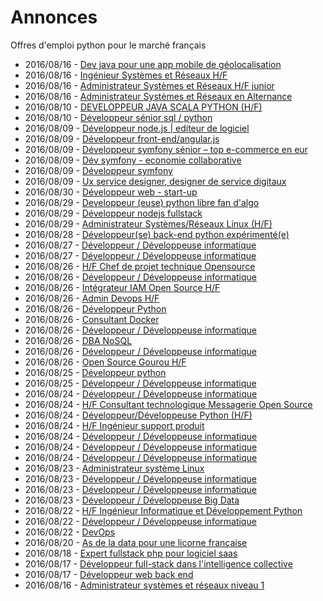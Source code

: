 # Annonces

Offres d'emploi python pour le marché français

* 2016/08/16 - [Dev java pour une app mobile de géolocalisation](http://www.pyjobs.fr/jobs/details/50/dev-java-pour-une-app-mobile-de-geolocalisation "Dev java pour une app mobile de géolocalisation")
* 2016/08/16 - [Ingénieur Systèmes et Réseaux H/F](http://www.pyjobs.fr/jobs/details/96/ingenieur-systemes-et-reseaux-h-f "Ingénieur Systèmes et Réseaux H/F")
* 2016/08/16 - [Administrateur Systèmes et Réseaux H/F junior](http://www.pyjobs.fr/jobs/details/92/administrateur-systemes-et-reseaux-h-f-junior "Administrateur Systèmes et Réseaux H/F junior")
* 2016/08/16 - [Administrateur Systèmes et Réseaux en Alternance](http://www.pyjobs.fr/jobs/details/33/administrateur-systemes-et-reseaux-en-alternance "Administrateur Systèmes et Réseaux en Alternance")
* 2016/08/10 - [DEVELOPPEUR JAVA SCALA PYTHON (H/F)](http://www.pyjobs.fr/jobs/details/64/developpeur-java-scala-python-h-f "DEVELOPPEUR JAVA SCALA PYTHON (H/F)")
* 2016/08/10 - [Développeur sénior sql / python](http://www.pyjobs.fr/jobs/details/49/developpeur-senior-sql-python "Développeur sénior sql / python")
* 2016/08/09 - [Développeur node.js | editeur de logiciel](http://www.pyjobs.fr/jobs/details/45/developpeur-node-js-editeur-de-logiciel "Développeur node.js | editeur de logiciel")
* 2016/08/09 - [Développeur front-end/angular.js](http://www.pyjobs.fr/jobs/details/42/developpeur-front-end-angular-js "Développeur front-end/angular.js")
* 2016/08/09 - [Développeur symfony sénior – top e-commerce en eur](http://www.pyjobs.fr/jobs/details/39/developpeur-symfony-senior-top-e-commerce-en-eur "Développeur symfony sénior – top e-commerce en eur")
* 2016/08/09 - [Dév symfony - economie collaborative](http://www.pyjobs.fr/jobs/details/184/dev-symfony-economie-collaborative "Dév symfony - economie collaborative")
* 2016/08/09 - [Développeur symfony](http://www.pyjobs.fr/jobs/details/61/developpeur-symfony "Développeur symfony")
* 2016/08/09 - [Ux service designer, designer de service digitaux](http://www.pyjobs.fr/jobs/details/56/ux-service-designer-designer-de-service-digitaux "Ux service designer, designer de service digitaux")
* 2016/08/30 - [Développeur web - start-up](http://www.pyjobs.fr/jobs/details/2/developpeur-web-start-up "Développeur web - start-up")
* 2016/08/29 - [Developpeur (euse) python libre fan d'algo](http://www.pyjobs.fr/jobs/details/19/developpeur-euse-python-libre-fan-dalgo "Developpeur (euse) python libre fan d'algo")
* 2016/08/29 - [Développeur nodejs fullstack](http://www.pyjobs.fr/jobs/details/14/developpeur-nodejs-fullstack "Développeur nodejs fullstack")
* 2016/08/29 - [Administrateur Systèmes/Réseaux Linux (H/F)](http://www.pyjobs.fr/jobs/details/21/administrateur-systemes-reseaux-linux-h-f "Administrateur Systèmes/Réseaux Linux (H/F)")
* 2016/08/28 - [Développeur(se) back-end python expérimenté(e)](http://www.pyjobs.fr/jobs/details/9/developpeur-se-back-end-python-experimente-e "Développeur(se) back-end python expérimenté(e)")
* 2016/08/27 - [Développeur / Développeuse informatique](http://www.pyjobs.fr/jobs/details/75/developpeur-developpeuse-informatique "Développeur / Développeuse informatique")
* 2016/08/27 - [Développeur / Développeuse informatique](http://www.pyjobs.fr/jobs/details/80/developpeur-developpeuse-informatique "Développeur / Développeuse informatique")
* 2016/08/26 - [H/F Chef de projet technique Opensource](http://www.pyjobs.fr/jobs/details/47/h-f-chef-de-projet-technique-opensource "H/F Chef de projet technique Opensource")
* 2016/08/26 - [Développeur / Développeuse informatique](http://www.pyjobs.fr/jobs/details/95/developpeur-developpeuse-informatique "Développeur / Développeuse informatique")
* 2016/08/26 - [Intégrateur IAM Open Source H/F](http://www.pyjobs.fr/jobs/details/57/integrateur-iam-open-source-h-f "Intégrateur IAM Open Source H/F")
* 2016/08/26 - [Admin Devops H/F](http://www.pyjobs.fr/jobs/details/16/admin-devops-h-f "Admin Devops H/F")
* 2016/08/26 - [Développeur Python](http://www.pyjobs.fr/jobs/details/73/developpeur-python "Développeur Python")
* 2016/08/26 - [Consultant Docker](http://www.pyjobs.fr/jobs/details/44/consultant-docker "Consultant Docker")
* 2016/08/26 - [Développeur / Développeuse informatique](http://www.pyjobs.fr/jobs/details/98/developpeur-developpeuse-informatique "Développeur / Développeuse informatique")
* 2016/08/26 - [DBA NoSQL](http://www.pyjobs.fr/jobs/details/60/dba-nosql "DBA NoSQL")
* 2016/08/26 - [Développeur / Développeuse informatique](http://www.pyjobs.fr/jobs/details/102/developpeur-developpeuse-informatique "Développeur / Développeuse informatique")
* 2016/08/26 - [Open Source Gourou H/F](http://www.pyjobs.fr/jobs/details/1/open-source-gourou-h-f "Open Source Gourou H/F")
* 2016/08/25 - [Développeur python](http://www.pyjobs.fr/jobs/details/7/developpeur-python "Développeur python")
* 2016/08/25 - [Développeur / Développeuse informatique](http://www.pyjobs.fr/jobs/details/91/developpeur-developpeuse-informatique "Développeur / Développeuse informatique")
* 2016/08/24 - [Développeur / Développeuse informatique](http://www.pyjobs.fr/jobs/details/108/developpeur-developpeuse-informatique "Développeur / Développeuse informatique")
* 2016/08/24 - [H/F Consultant technologique Messagerie Open Source](http://www.pyjobs.fr/jobs/details/41/h-f-consultant-technologique-messagerie-open-source "H/F Consultant technologique Messagerie Open Source")
* 2016/08/24 - [Développeur/Développeuse Python (H/F)](http://www.pyjobs.fr/jobs/details/58/developpeur-developpeuse-python-h-f "Développeur/Développeuse Python (H/F)")
* 2016/08/24 - [H/F Ingénieur support produit](http://www.pyjobs.fr/jobs/details/12/h-f-ingenieur-support-produit "H/F Ingénieur support produit")
* 2016/08/24 - [Développeur / Développeuse informatique](http://www.pyjobs.fr/jobs/details/111/developpeur-developpeuse-informatique "Développeur / Développeuse informatique")
* 2016/08/24 - [Développeur / Développeuse informatique](http://www.pyjobs.fr/jobs/details/104/developpeur-developpeuse-informatique "Développeur / Développeuse informatique")
* 2016/08/24 - [Développeur / Développeuse informatique](http://www.pyjobs.fr/jobs/details/114/developpeur-developpeuse-informatique "Développeur / Développeuse informatique")
* 2016/08/23 - [Administrateur système Linux](http://www.pyjobs.fr/jobs/details/37/administrateur-systeme-linux "Administrateur système Linux")
* 2016/08/23 - [Développeur / Développeuse informatique](http://www.pyjobs.fr/jobs/details/128/developpeur-developpeuse-informatique "Développeur / Développeuse informatique")
* 2016/08/23 - [Développeur / Développeuse informatique](http://www.pyjobs.fr/jobs/details/131/developpeur-developpeuse-informatique "Développeur / Développeuse informatique")
* 2016/08/23 - [Développeur / Développeuse Big Data](http://www.pyjobs.fr/jobs/details/126/developpeur-developpeuse-big-data "Développeur / Développeuse Big Data")
* 2016/08/22 - [H/F Ingénieur Informatique et Développement Python](http://www.pyjobs.fr/jobs/details/6/h-f-ingenieur-informatique-et-developpement-python "H/F Ingénieur Informatique et Développement Python")
* 2016/08/22 - [Développeur / Développeuse informatique](http://www.pyjobs.fr/jobs/details/123/developpeur-developpeuse-informatique "Développeur / Développeuse informatique")
* 2016/08/22 - [DevOps](http://www.pyjobs.fr/jobs/details/8/devops "DevOps")
* 2016/08/20 - [As de la data pour une licorne française](http://www.pyjobs.fr/jobs/details/34/as-de-la-data-pour-une-licorne-francaise "As de la data pour une licorne française")
* 2016/08/18 - [Expert fullstack php pour logiciel saas](http://www.pyjobs.fr/jobs/details/31/expert-fullstack-php-pour-logiciel-saas "Expert fullstack php pour logiciel saas")
* 2016/08/17 - [Développeur full-stack dans l'intelligence collective](http://www.pyjobs.fr/jobs/details/15/developpeur-full-stack-dans-lintelligence-collective "Développeur full-stack dans l'intelligence collective")
* 2016/08/17 - [Développeur web back end](http://www.pyjobs.fr/jobs/details/26/developpeur-web-back-end "Développeur web back end")
* 2016/08/16 - [Administrateur systèmes et réseaux niveau 1](http://www.pyjobs.fr/jobs/details/23/administrateur-systemes-et-reseaux-niveau-1 "Administrateur systèmes et réseaux niveau 1")


